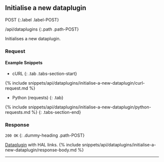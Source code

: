 ## Initialise a new dataplugin

POST
{:.label .label-POST}

/api/dataplugins
{:.path .path-POST}

Initialises a new dataplugin.

### Request
#### Example Snippets
- cURL
{: .tab .tabs-section-start}

{% include snippets/api/dataplugins/initialise-a-new-dataplugin/curl-request.md %}

- Python (requests)
{: .tab}

{% include snippets/api/dataplugins/initialise-a-new-dataplugin/python-requests.md %}
{: .tabs-section-end}

### Response
`200 OK`
{: .dummy-heading .path-POST}

[Dataplugin](#dataplugin) with HAL links.
{% include snippets/api/dataplugins/initialise-a-new-dataplugin/response-body.md %}

---
